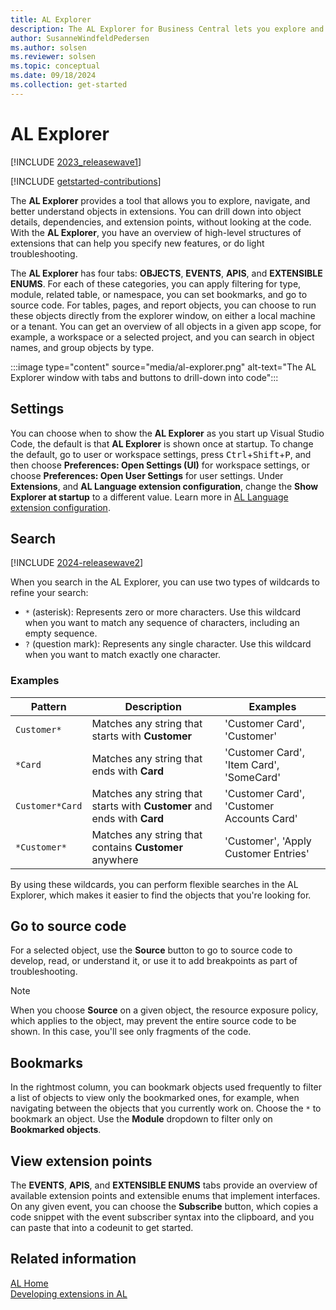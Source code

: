 ```yaml
---
title: AL Explorer
description: The AL Explorer for Business Central lets you explore and navigate objects in extensions.  
author: SusanneWindfeldPedersen
ms.author: solsen
ms.reviewer: solsen
ms.topic: conceptual
ms.date: 09/18/2024
ms.collection: get-started
---
```


# AL Explorer

[!INCLUDE [2023_releasewave1](../includes/2023_releasewave1.md)]

[!INCLUDE [getstarted-contributions](includes/getstarted-contributions.md)]

The **AL Explorer** provides a tool that allows you to explore, navigate, and better understand objects in extensions. You can drill down into object details, dependencies, and extension points, without looking at the code. With the **AL Explorer**, you have an overview of high-level structures of extensions that can help you specify new features, or do light troubleshooting.

The **AL Explorer** has four tabs: **OBJECTS**, **EVENTS**, **APIS**, and **EXTENSIBLE ENUMS**. For each of these categories, you can apply filtering for type, module, related table, or namespace, you can set bookmarks, and go to source code. For tables, pages, and report objects, you can choose to run these objects directly from the explorer window, on either a local machine or a tenant. You can get an overview of all objects in a given app scope, for example, a workspace or a selected project, and you can search in object names, and group objects by type.

:::image type="content" source="media/al-explorer.png" alt-text="The AL Explorer window with tabs and buttons to drill-down into code":::

## Settings

You can choose when to show the **AL Explorer** as you start up Visual Studio Code, the default is that **AL Explorer** is shown once at startup. To change the default, go to user or workspace settings, press <kbd>Ctrl</kbd>+<kbd>Shift</kbd>+<kbd>P</kbd>, and then choose **Preferences: Open Settings (UI)** for workspace settings, or choose **Preferences: Open User Settings** for user settings. Under **Extensions**, and **AL Language extension configuration**, change the **Show Explorer at startup** to a different value. Learn more in [AL Language extension configuration](devenv-al-extension-configuration.md).

## Search

[!INCLUDE [2024-releasewave2](../includes/2024-releasewave2.md)]

When you search in the AL Explorer, you can use two types of wildcards to refine your search:

- `*` (asterisk): Represents zero or more characters. Use this wildcard when you want to match any sequence of characters, including an empty sequence.
- `?` (question mark): Represents any single character. Use this wildcard when you want to match exactly one character.

### Examples

| Pattern         | Description                                      | Examples                          |
|-----------------|--------------------------------------------------|-----------------------------------|
| `Customer*`     | Matches any string that starts with **Customer** | 'Customer Card', 'Customer'       |
| `*Card`         | Matches any string that ends with **Card**       | 'Customer Card', 'Item Card', 'SomeCard' |
| `Customer*Card` | Matches any string that starts with **Customer** and ends with **Card** | 'Customer Card', 'Customer Accounts Card' |
| `*Customer*`    | Matches any string that contains **Customer** anywhere | 'Customer', 'Apply Customer Entries' |

By using these wildcards, you can perform flexible searches in the AL Explorer, which makes it easier to find the objects that you're looking for.

## Go to source code

For a selected object, use the **Source** button to go to source code to develop, read, or understand it, or use it to add breakpoints as part of troubleshooting.

> [!NOTE]  
> When you choose **Source** on a given object, the resource exposure policy, which applies to the object, may prevent the entire source code to be shown. In this case, you'll see only fragments of the code. 

## Bookmarks

In the rightmost column, you can bookmark objects used frequently to filter a list of objects to view only the bookmarked ones, for example, when navigating between the objects that you currently work on. Choose the `*` to bookmark an object. Use the **Module** dropdown to filter only on **Bookmarked objects**.

## View extension points

The **EVENTS**, **APIS**, and **EXTENSIBLE ENUMS** tabs provide an overview of available extension points and extensible enums that implement interfaces. On any given event, you can choose the **Subscribe** button, which copies a code snippet with the event subscriber syntax into the clipboard, and you can paste that into a codeunit to get started.

## Related information

[AL Home](devenv-al-home.md)  
[Developing extensions in AL](devenv-dev-overview.md)